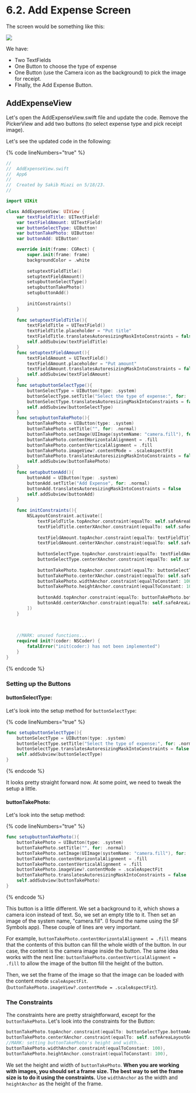 # 6.2. Add Expense Screen

The screen would be something like this:

![](<../.gitbook/assets/Screenshot 2023-05-19 at 12.47.14 AM.png>)

We have:

* Two TextFields
* One Button to choose the type of expense
* One Button (use the Camera icon as the background) to pick the image for receipt.
* FInally, the Add Expense Button.

## AddExpenseView

Let's open the AddExpenseView.swift file and update the code. Remove the PickerView and add two buttons (to select expense type and pick receipt image).

Let's see the updated code in the following:

{% code lineNumbers="true" %}
```swift
//
//  AddExpenseView.swift
//  App6
//
//  Created by Sakib Miazi on 5/18/23.
//

import UIKit

class AddExpenseView: UIView {
    var textFieldTitle: UITextField!
    var textFieldAmount: UITextField!
    var buttonSelectType: UIButton!
    var buttonTakePhoto: UIButton!
    var buttonAdd: UIButton!

    override init(frame: CGRect) {
        super.init(frame: frame)
        backgroundColor = .white
        
        setuptextFieldTitle()
        setuptextFieldAmount()
        setupbuttonSelectType()
        setupbuttonTakePhoto()
        setupbuttonAdd()
        
        initConstraints()
    }
    
    func setuptextFieldTitle(){
        textFieldTitle = UITextField()
        textFieldTitle.placeholder = "Put title"
        textFieldTitle.translatesAutoresizingMaskIntoConstraints = false
        self.addSubview(textFieldTitle)
    }
    func setuptextFieldAmount(){
        textFieldAmount = UITextField()
        textFieldAmount.placeholder = "Put amount"
        textFieldAmount.translatesAutoresizingMaskIntoConstraints = false
        self.addSubview(textFieldAmount)
    }
    func setupbuttonSelectType(){
        buttonSelectType = UIButton(type: .system)
        buttonSelectType.setTitle("Select the type of expense:", for: .normal)
        buttonSelectType.translatesAutoresizingMaskIntoConstraints = false
        self.addSubview(buttonSelectType)
    }
    func setupbuttonTakePhoto(){
        buttonTakePhoto = UIButton(type: .system)
        buttonTakePhoto.setTitle("", for: .normal)
        buttonTakePhoto.setImage(UIImage(systemName: "camera.fill"), for: .normal)
        buttonTakePhoto.contentHorizontalAlignment = .fill
        buttonTakePhoto.contentVerticalAlignment = .fill
        buttonTakePhoto.imageView?.contentMode = .scaleAspectFit
        buttonTakePhoto.translatesAutoresizingMaskIntoConstraints = false
        self.addSubview(buttonTakePhoto)
    }
    func setupbuttonAdd(){
        buttonAdd = UIButton(type: .system)
        buttonAdd.setTitle("Add Expense", for: .normal)
        buttonAdd.translatesAutoresizingMaskIntoConstraints = false
        self.addSubview(buttonAdd)
    }
    
    func initConstraints(){
        NSLayoutConstraint.activate([
            textFieldTitle.topAnchor.constraint(equalTo: self.safeAreaLayoutGuide.topAnchor, constant: 32),
            textFieldTitle.centerXAnchor.constraint(equalTo: self.safeAreaLayoutGuide.centerXAnchor),
            
            textFieldAmount.topAnchor.constraint(equalTo: textFieldTitle.bottomAnchor, constant: 16),
            textFieldAmount.centerXAnchor.constraint(equalTo: self.safeAreaLayoutGuide.centerXAnchor),
            
            buttonSelectType.topAnchor.constraint(equalTo: textFieldAmount.bottomAnchor, constant: 16),
            buttonSelectType.centerXAnchor.constraint(equalTo: self.safeAreaLayoutGuide.centerXAnchor),
            
            buttonTakePhoto.topAnchor.constraint(equalTo: buttonSelectType.bottomAnchor, constant: 16),
            buttonTakePhoto.centerXAnchor.constraint(equalTo: self.safeAreaLayoutGuide.centerXAnchor),
            buttonTakePhoto.widthAnchor.constraint(equalToConstant: 100),
            buttonTakePhoto.heightAnchor.constraint(equalToConstant: 100),
            
            buttonAdd.topAnchor.constraint(equalTo: buttonTakePhoto.bottomAnchor, constant: 16),
            buttonAdd.centerXAnchor.constraint(equalTo: self.safeAreaLayoutGuide.centerXAnchor),
        ])
    }
    
   
    
    //MARK: unused functions...
    required init?(coder: NSCoder) {
        fatalError("init(coder:) has not been implemented")
    }
}

```
{% endcode %}

### Setting up the Buttons

#### buttonSelectType:

Let's look into the setup method for `buttonSelectType`:

{% code lineNumbers="true" %}
```swift
func setupbuttonSelectType(){
    buttonSelectType = UIButton(type: .system)
    buttonSelectType.setTitle("Select the type of expense:", for: .normal)
    buttonSelectType.translatesAutoresizingMaskIntoConstraints = false
    self.addSubview(buttonSelectType)
}
```
{% endcode %}

It looks pretty straight forward now. At some point, we need to tweak the setup a little.

#### buttonTakePhoto:

Let's look into the setup method:

{% code lineNumbers="true" %}
```swift
func setupbuttonTakePhoto(){
    buttonTakePhoto = UIButton(type: .system)
    buttonTakePhoto.setTitle("", for: .normal)
    buttonTakePhoto.setImage(UIImage(systemName: "camera.fill"), for: .normal)
    buttonTakePhoto.contentHorizontalAlignment = .fill
    buttonTakePhoto.contentVerticalAlignment = .fill
    buttonTakePhoto.imageView?.contentMode = .scaleAspectFit
    buttonTakePhoto.translatesAutoresizingMaskIntoConstraints = false
    self.addSubview(buttonTakePhoto)
}
```
{% endcode %}

This button is a little different. We set a background to it, which shows a camera icon instead of text. So, we set an empty title to it. Then set an image of the system name, "camera.fill". (I found the name using the SF Symbols app). These couple of lines are very important.

For example, `buttonTakePhoto.contentHorizontalAlignment = .fill` means that the contents of this button can fill the whole width of the button. In our case, the content is the camera image inside the button. The same idea works with the next line: `buttonTakePhoto.contentVerticalAlignment = .fill` to allow the image of the button fill the height of the button.

Then, we set the frame of the image so that the image can be loaded with the content mode `scaleAspectFit`. (`buttonTakePhoto.imageView?.contentMode = .scaleAspectFit`).

### The Constraints

The constraints here are pretty straightforward, except for the `buttonTakePhoto`. Let's look into the constraints for the Button:

```swift
buttonTakePhoto.topAnchor.constraint(equalTo: buttonSelectType.bottomAnchor, constant: 16),
buttonTakePhoto.centerXAnchor.constraint(equalTo: self.safeAreaLayoutGuide.centerXAnchor),
//MARK: setting buttonTakePhoto's height and width...
buttonTakePhoto.widthAnchor.constraint(equalToConstant: 100),
buttonTakePhoto.heightAnchor.constraint(equalToConstant: 100),
```

We set the height and width of `buttonTakePhoto`. **When you are working with images, you should set a frame size. The best way to set the frame size is to do it using the constraints.** Use `widthAnchor` as the width and `heightAnchor` as the height of the frame.
